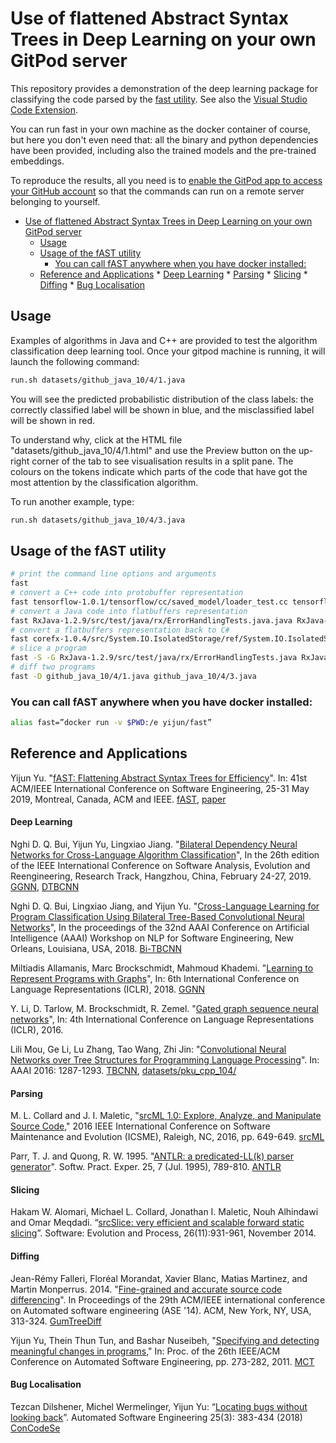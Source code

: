 # Use of flattened Abstract Syntax Trees in Deep Learning on your own GitPod server

This repository provides a demonstration of the deep learning package for classifying the code parsed by the [fast
utility](https://cloud.docker.com/u/yijun/repository/docker/yijun/fast). See also the [Visual Studio Code Extension](https://github.com/yijunyu/vscode-fast).

You can run fast in your own machine as the docker container of course, but here you don't even need that: all the binary and python dependencies have been provided, including also the trained models and the pre-trained embeddings.

To reproduce the results, all you need is to [enable the GitPod app to access your GitHub account](https://gitpod.io/#https://github.com/yijunyu/demo-vscode-fast) so that the commands can run on a remote server belonging to yourself.

<!--ts-->
   * [Use of flattened Abstract Syntax Trees in Deep Learning on your own GitPod server](#use-of-flattened-abstract-syntax-trees-in-deep-learning-on-your-own-gitpod-server)
      * [Usage](#usage)
      * [Usage of the fAST utility](#usage-of-the-fast-utility)
         * [You can call fAST anywhere when you have docker installed:](#you-can-call-fast-anywhere-when-you-have-docker-installed)
      * [Reference and Applications](#reference-and-applications)
            * [Deep Learning](#deep-learning)
            * [Parsing](#parsing)
            * [Slicing](#slicing)
            * [Diffing](#diffing)
            * [Bug Localisation](#bug-localisation)

<!-- Added by: yy66, at: Fri May 17 08:53:59 BST 2019 -->

<!--te-->

## Usage
Examples of algorithms in Java and C++ are provided to test the algorithm classification deep learning tool. Once your
gitpod machine is running, it will launch the following command:
```bash
run.sh datasets/github_java_10/4/1.java
```

You will see the predicted probabilistic distribution of the class labels: the correctly classified label
will be shown in blue, and the misclassified label will be shown in red.

To understand why, click at the HTML file "datasets/github_java_10/4/1.html" and use the
Preview button on the up-right corner of the tab to see visualisation results
in a split pane.  The colours on the tokens indicate which parts of the code
that have got the most attention by the classification algorithm.

To run another example, type:
```bash
run.sh datasets/github_java_10/4/3.java
```

## Usage of the fAST utility

```bash
# print the command line options and arguments
fast
# convert a C++ code into protobuffer representation
fast tensorflow-1.0.1/tensorflow/cc/saved_model/loader_test.cc tensorflow-1.0.1/tensorflow/cc/saved_model/loader_test.cc.pb
# convert a Java code into flatbuffers representation
fast RxJava-1.2.9/src/test/java/rx/ErrorHandlingTests.java.java RxJava-1.2.9/src/test/java/rx/ErrorHandlingTests.java.fbs
# convert a flatbuffers representation back to C#
fast corefx-1.0.4/src/System.IO.IsolatedStorage/ref/System.IO.IsolatedStorage.cs.fbs corefx-1.0.4/src/System.IO.IsolatedStorage/ref/System.IO.IsolatedStorage.cs
# slice a program
fast -S -G RxJava-1.2.9/src/test/java/rx/ErrorHandlingTests.java RxJava-1.2.9/src/test/java/rx/ErrorHandlingTests-ggnn.fbs
# diff two programs
fast -D github_java_10/4/1.java github_java_10/4/3.java
```

### You can call fAST anywhere when you have docker installed:
```bash
alias fast=”docker run -v $PWD:/e yijun/fast”
```

## Reference and Applications

Yijun Yu. "[fAST: Flattening Abstract Syntax Trees for Efficiency](http://oro.open.ac.uk/59268/)". In: 41st ACM/IEEE International Conference on Software Engineering, 25-31 May 2019, Montreal, Canada, ACM and IEEE.
[fAST](https://github.com/yijunyu/demo-fast), [paper](http://oro.open.ac.uk/59268)

#### Deep Learning
Nghi D. Q. Bui, Yijun Yu, Lingxiao Jiang. "[Bilateral Dependency Neural Networks for Cross-Language Algorithm Classification](https://bdqnghi.github.io/files/SANER_2019_bilateral_dependency.pdf)", In the 26th edition of the IEEE International Conference on Software Analysis, Evolution and Reengineering, Research Track, Hangzhou, China, February 24-27, 2019.
[GGNN](https://github.com/bdqnghi/ggnn.tensorflow), [DTBCNN](https://github.com/bdqnghi/tbcnn-attention)

Nghi D. Q. Bui, Lingxiao Jiang, and Yijun Yu. "[Cross-Language Learning for Program Classification Using Bilateral Tree-Based Convolutional Neural Networks](https://bdqnghi.github.io/files/AAAI_18_cross_language_learning.pdf)", In the proceedings of the 32nd AAAI Conference on Artificial Intelligence (AAAI) Workshop on NLP for Software Engineering, New Orleans, Louisiana, USA, 2018.
[Bi-TBCNN](https://github.com/bdqnghi/bi-tbcnn)

Miltiadis Allamanis, Marc Brockschmidt, Mahmoud Khademi. "[Learning to Represent Programs with Graphs](https://arxiv.org/abs/1711.00740)", In: 6th International Conference on Language Representations (ICLR), 2018.
[GGNN](https://github.com/microsoft/gated-graph-neural-network-samples)

Y. Li, D. Tarlow, M. Brockschmidt, R. Zemel. "[Gated graph sequence neural networks](https://arxiv.org/abs/1511.05493)", In: 4th International Conference on Language Representations (ICLR), 2016.

Lili Mou, Ge Li, Lu Zhang, Tao Wang, Zhi Jin: "[Convolutional Neural Networks over Tree Structures for Programming Language Processing](https://arxiv.org/abs/1409.5718)". In: AAAI 2016: 1287-1293.
[TBCNN](https://github.com/bdqnghi/tbcnn-attention), [datasets/pku_cpp_104/](https://sites.google.com/site/treebasedcnn/)

#### Parsing

M. L. Collard and J. I. Maletic, "[srcML 1.0: Explore, Analyze, and Manipulate Source Code](https://ieeexplore.ieee.org/document/7816536)," 2016 IEEE International Conference on Software Maintenance and Evolution (ICSME), Raleigh, NC, 2016, pp. 649-649. [srcML](https://www.srcml.org/)

Parr, T. J. and Quong, R. W. 1995. "[ANTLR: a predicated-LL(k) parser generator](http://dx.doi.org/10.1002/spe.4380250705)". Softw. Pract. Exper. 25, 7 (Jul. 1995), 789-810. [ANTLR](https://www.antlr.org/)

#### Slicing
Hakam W. Alomari, Michael L. Collard, Jonathan I. Maletic,  Nouh Alhindawi and  Omar Meqdadi. “[srcSlice: very efficient and scalable forward static slicing](https://doi.org/10.1002/smr.1651)”. Software: Evolution and Process, 26(11):931-961, November 2014.

#### Diffing
Jean-Rémy Falleri, Floréal Morandat, Xavier Blanc, Matias Martinez, and Martin Monperrus. 2014. "[Fine-grained and accurate source code differencing](http://doi.acm.org/10.1145/2642937.2642982)". In Proceedings of the 29th ACM/IEEE international conference on Automated software engineering (ASE '14). ACM, New York, NY, USA, 313-324. [GumTreeDiff](https://github.com/GumTreeDiff/gumtree)

Yijun Yu, Thein Thun Tun, and Bashar Nuseibeh, "[Specifying and detecting meaningful changes in programs](http://oro.open.ac.uk/29450/)," In: Proc. of the 26th IEEE/ACM Conference on Automated Software Engineering, pp. 273-282, 2011. [MCT](https://github.com/yijunyu/meaningful-changes)

#### Bug Localisation
Tezcan Dilshener, Michel Wermelinger, Yijun Yu: “[Locating bugs without looking back](http://oro.open.ac.uk/51576)”. Automated Software Engineering 25(3): 383-434 (2018) [ConCodeSe](http://concodese.com)

